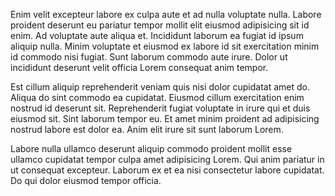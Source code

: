 Enim velit excepteur labore ex culpa aute et ad nulla voluptate nulla. Labore proident deserunt eu pariatur tempor mollit elit eiusmod adipisicing sit id enim. Ad voluptate aute aliqua et. Incididunt laborum ea fugiat id ipsum aliquip nulla. Minim voluptate et eiusmod ex labore id sit exercitation minim id commodo nisi fugiat. Sunt laborum commodo aute irure. Dolor ut incididunt deserunt velit officia Lorem consequat anim tempor.

Est cillum aliquip reprehenderit veniam quis nisi dolor cupidatat amet do. Aliqua do sint commodo ea cupidatat. Eiusmod cillum exercitation enim nostrud id deserunt sit. Reprehenderit fugiat voluptate in irure qui et duis eiusmod sit. Sint laborum tempor eu. Et amet minim proident ad adipisicing nostrud labore est dolor ea. Anim elit irure sit sunt laborum Lorem.

Labore nulla ullamco deserunt aliquip commodo proident mollit esse ullamco cupidatat tempor culpa amet adipisicing Lorem. Qui anim pariatur in ut consequat excepteur. Laborum ex et ea nisi consectetur labore cupidatat. Do qui dolor eiusmod tempor officia.